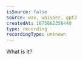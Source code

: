 ```yaml
---
isSource: false
source: wav, whisper, gpt3
createdAt: 1675862356440
type: recording
recordingType: unknown
---
```



What is it?